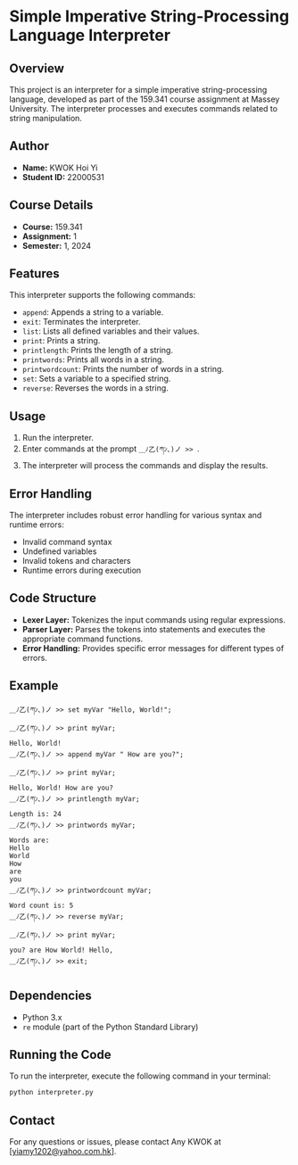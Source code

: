 # Simple Imperative String-Processing Language Interpreter

## Overview

This project is an interpreter for a simple imperative string-processing language, developed as part of the 159.341 course assignment at Massey University. The interpreter processes and executes commands related to string manipulation.

## Author

- **Name:** KWOK Hoi Yi
- **Student ID:** 22000531

## Course Details

- **Course:** 159.341
- **Assignment:** 1
- **Semester:** 1, 2024

## Features

This interpreter supports the following commands:
- `append`: Appends a string to a variable.
- `exit`: Terminates the interpreter.
- `list`: Lists all defined variables and their values.
- `print`: Prints a string.
- `printlength`: Prints the length of a string.
- `printwords`: Prints all words in a string.
- `printwordcount`: Prints the number of words in a string.
- `set`: Sets a variable to a specified string.
- `reverse`: Reverses the words in a string.

## Usage

1. Run the interpreter.
2. Enter commands at the prompt `＿ﾉ乙(ཀﾝ､)ノ >> `.
3. The interpreter will process the commands and display the results.

## Error Handling

The interpreter includes robust error handling for various syntax and runtime errors:
- Invalid command syntax
- Undefined variables
- Invalid tokens and characters
- Runtime errors during execution

## Code Structure

- **Lexer Layer:** Tokenizes the input commands using regular expressions.
- **Parser Layer:** Parses the tokens into statements and executes the appropriate command functions.
- **Error Handling:** Provides specific error messages for different types of errors.

## Example

```Sample
＿ﾉ乙(ཀﾝ､)ノ >> set myVar "Hello, World!";
＿ﾉ乙(ཀﾝ､)ノ >> print myVar;
Hello, World!
＿ﾉ乙(ཀﾝ､)ノ >> append myVar " How are you?";
＿ﾉ乙(ཀﾝ､)ノ >> print myVar;
Hello, World! How are you?
＿ﾉ乙(ཀﾝ､)ノ >> printlength myVar;
Length is: 24
＿ﾉ乙(ཀﾝ､)ノ >> printwords myVar;
Words are:
Hello
World
How
are
you
＿ﾉ乙(ཀﾝ､)ノ >> printwordcount myVar;
Word count is: 5
＿ﾉ乙(ཀﾝ､)ノ >> reverse myVar;
＿ﾉ乙(ཀﾝ､)ノ >> print myVar;
you? are How World! Hello,
＿ﾉ乙(ཀﾝ､)ノ >> exit;
```

## Dependencies

- Python 3.x
- `re` module (part of the Python Standard Library)

## Running the Code

To run the interpreter, execute the following command in your terminal:

```sh
python interpreter.py
```

## Contact

For any questions or issues, please contact Any KWOK at [yiamy1202@yahoo.com.hk].
